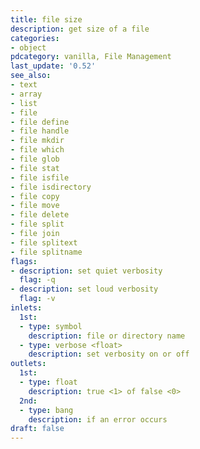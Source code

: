 ```yaml
---
title: file size
description: get size of a file
categories:
- object
pdcategory: vanilla, File Management
last_update: '0.52'
see_also:
- text
- array
- list
- file
- file define
- file handle
- file mkdir
- file which
- file glob
- file stat
- file isfile
- file isdirectory
- file copy
- file move
- file delete
- file split
- file join
- file splitext
- file splitname
flags:
- description: set quiet verbosity
  flag: -q
- description: set loud verbosity
  flag: -v
inlets:
  1st:
  - type: symbol
    description: file or directory name
  - type: verbose <float>
    description: set verbosity on or off
outlets:
  1st:
  - type: float
    description: true <1> of false <0>
  2nd:
  - type: bang
    description: if an error occurs
draft: false
---
```


